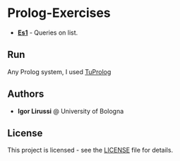 # Prolog-Exercises

*   **[Es1](es1.pl)** - Queries on list.

## Run
Any Prolog system, I used [TuProlog](https://apice.unibo.it/xwiki/bin/view/Tuprolog/)

## Authors
* **Igor Lirussi** @ University of Bologna

## License
This project is licensed - see the [LICENSE](LICENSE) file for details.
